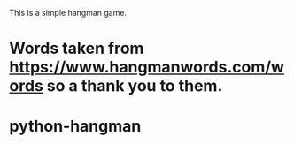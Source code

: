 This is a simple hangman game.

# Words taken from https://www.hangmanwords.com/words so a thank you to them.
# python-hangman
